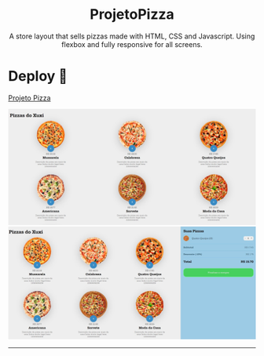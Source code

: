 <h1 align="center">ProjetoPizza</h1>

<p align="center">A store layout that sells pizzas made with HTML, CSS and Javascript. Using flexbox and fully responsive for all screens.</p>

# Deploy 📎

[Projeto Pizza](https://sad-yalow-404851.netlify.app)

![Projeto Pizza](https://github.com/igor-cotrim/ProjetoPizza/blob/master/%7B032607A2-EDE2-43EE-A0BF-63D4A68818DA%7D.png.jpg)
<br/>
![Projeto Pizza](https://github.com/igor-cotrim/ProjetoPizza/blob/master/%7B0EF96E6A-8524-40F1-A9F8-23F4AE895ACA%7D.png.jpg)

---
